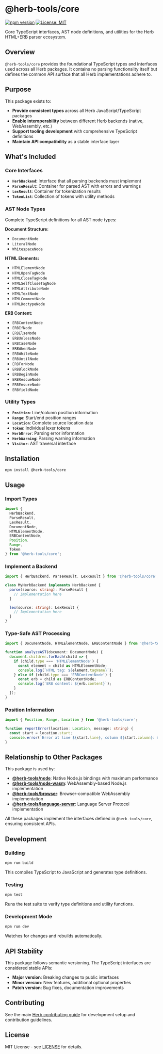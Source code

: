 # @herb-tools/core

[![npm version](https://badge.fury.io/js/%40herb-tools%2Fcore.svg)](https://badge.fury.io/js/%40herb-tools%2Fcore)
[![License: MIT](https://img.shields.io/badge/License-MIT-yellow.svg)](https://opensource.org/licenses/MIT)

Core TypeScript interfaces, AST node definitions, and utilities for the Herb HTML+ERB parser ecosystem.

## Overview

`@herb-tools/core` provides the foundational TypeScript types and interfaces used across all Herb packages. It contains no parsing functionality itself but defines the common API surface that all Herb implementations adhere to.

## Purpose

This package exists to:

- **Provide consistent types** across all Herb JavaScript/TypeScript packages
- **Enable interoperability** between different Herb backends (native, WebAssembly, etc.)
- **Support tooling development** with comprehensive TypeScript definitions
- **Maintain API compatibility** as a stable interface layer

## What's Included

### Core Interfaces

- **`HerbBackend`**: Interface that all parsing backends must implement
- **`ParseResult`**: Container for parsed AST with errors and warnings
- **`LexResult`**: Container for tokenization results
- **`TokenList`**: Collection of tokens with utility methods

### AST Node Types

Complete TypeScript definitions for all AST node types:

**Document Structure:**
- `DocumentNode`
- `LiteralNode`
- `WhitespaceNode`

**HTML Elements:**
- `HTMLElementNode`
- `HTMLOpenTagNode`
- `HTMLCloseTagNode`
- `HTMLSelfCloseTagNode`
- `HTMLAttributeNode`
- `HTMLTextNode`
- `HTMLCommentNode`
- `HTMLDoctypeNode`

**ERB Content:**
- `ERBContentNode`
- `ERBIfNode`
- `ERBElseNode`
- `ERBUnlessNode`
- `ERBCaseNode`
- `ERBWhenNode`
- `ERBWhileNode`
- `ERBUntilNode`
- `ERBForNode`
- `ERBBlockNode`
- `ERBBeginNode`
- `ERBRescueNode`
- `ERBEnsureNode`
- `ERBYieldNode`

### Utility Types

- **`Position`**: Line/column position information
- **`Range`**: Start/end position ranges
- **`Location`**: Complete source location data
- **`Token`**: Individual lexer tokens
- **`HerbError`**: Parsing error information
- **`HerbWarning`**: Parsing warning information
- **`Visitor`**: AST traversal interface

## Installation

```bash
npm install @herb-tools/core
```

## Usage

### Import Types

```typescript
import {
  HerbBackend,
  ParseResult,
  LexResult,
  DocumentNode,
  HTMLElementNode,
  ERBContentNode,
  Position,
  Range,
  Token
} from '@herb-tools/core';
```

### Implement a Backend

```typescript
import { HerbBackend, ParseResult, LexResult } from '@herb-tools/core';

class MyHerbBackend implements HerbBackend {
  parse(source: string): ParseResult {
    // Implementation here
  }

  lex(source: string): LexResult {
    // Implementation here
  }
}
```

### Type-Safe AST Processing

```typescript
import { DocumentNode, HTMLElementNode, ERBContentNode } from '@herb-tools/core';

function analyzeAST(document: DocumentNode) {
  document.children.forEach(child => {
    if (child.type === 'HTMLElementNode') {
      const element = child as HTMLElementNode;
      console.log(`HTML tag: ${element.tagName}`);
    } else if (child.type === 'ERBContentNode') {
      const erb = child as ERBContentNode;
      console.log(`ERB content: ${erb.content}`);
    }
  });
}
```

### Position Information

```typescript
import { Position, Range, Location } from '@herb-tools/core';

function reportError(location: Location, message: string) {
  const start = location.start;
  console.error(`Error at line ${start.line}, column ${start.column}: ${message}`);
}
```

## Relationship to Other Packages

This package is used by:

- **[@herb-tools/node](../node)**: Native Node.js bindings with maximum performance
- **[@herb-tools/node-wasm](../node-wasm)**: WebAssembly-based Node.js implementation  
- **[@herb-tools/browser](../browser)**: Browser-compatible WebAssembly implementation
- **[@herb-tools/language-server](../language-server)**: Language Server Protocol implementation

All these packages implement the interfaces defined in `@herb-tools/core`, ensuring consistent APIs.

## Development

### Building

```bash
npm run build
```

This compiles TypeScript to JavaScript and generates type definitions.

### Testing

```bash
npm test
```

Runs the test suite to verify type definitions and utility functions.

### Development Mode

```bash
npm run dev
```

Watches for changes and rebuilds automatically.

## API Stability

This package follows semantic versioning. The TypeScript interfaces are considered stable APIs:

- **Major version**: Breaking changes to public interfaces
- **Minor version**: New features, additional optional properties
- **Patch version**: Bug fixes, documentation improvements

## Contributing

See the main [Herb contributing guide](../../../CONTRIBUTING.md) for development setup and contribution guidelines.

## License

MIT License - see [LICENSE](../../../LICENSE.txt) for details.
